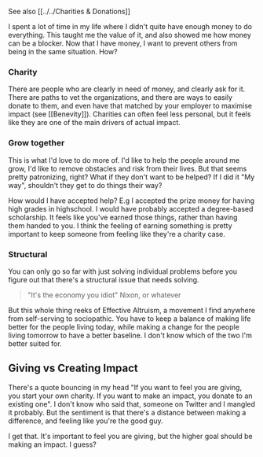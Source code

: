 See also [[../../Charities & Donations]]

I spent a lot of time in my life where I didn't quite have enough money to do everything. This taught me the value of it, and also showed me how money can be a blocker. Now that I have money, I want to prevent others from being in the same situation. How?

### Charity
There are people who are clearly in need of money, and clearly ask for it. There are paths to vet the organizations, and there are ways to easily donate to them, and even have that matched by your employer to maximise impact (see [[Benevity]]). Charities can often feel less personal, but it feels like they are one of the main drivers of actual impact.

### Grow together
This is what I'd love to do more of. I'd like to help the people around me grow, I'd like to remove obstacles and risk from their lives. But that seems pretty patronizing, right? What if they don't want to be helped? If I did it "My way", shouldn't they get to do things their way? 

How would I have accepted help? E.g I accepted the prize money for having high grades in highschool. I would have probably accepted a degree-based scholarship. It feels like you've earned those things, rather than having them handed to you. I think the feeling of earning something is pretty important to keep someone from feeling like they're a charity case.

### Structural
You can only go so far with just solving individual problems before you figure out that there's a structural issue that needs solving.

> "It's the economy you idiot"
> Nixon, or whatever

But this whole thing reeks of Effective Altruism, a movement I find anywhere from self-serving to sociopathic. You have to keep a balance of making life better for the people living today, while making a change for the people living tomorrow to have a better baseline. I don't know which of the two I'm better suited for.

## Giving vs Creating Impact
There's a quote bouncing in my head "If you want to feel you are giving, you start your own charity. If you want to make an impact, you donate to an existing one". I don't know who said that, someone on Twitter and I mangled it probably. But the sentiment is that there's a distance between making a difference, and feeling like you're the good guy.

I get that. It's important to feel you are giving, but the higher goal should be making an impact. I guess? 